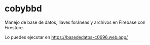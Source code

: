 # cobybbd

Manejo de base de datos, llaves foráneas y archivos en Firebase con Firestore.

Lo puedes ejecutar en
https://basededatos-c0696.web.app/

